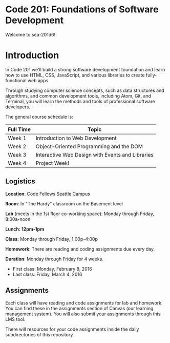 # Code 201: Foundations of Software Development

Welcome to sea-201d6!

# Introduction

In Code 201 we'll build a strong software development foundation and learn how to use HTML, CSS, JavaScript, and various libraries to create fully-functional web apps.

Through studying computer science concepts, such as data structures and algorithms, and common development tools, including Atom, Git, and Terminal, you will learn the methods and tools of professional software developers.

The general course schedule is:

Full Time  | Topic
-----------|-----------------------------
Week 1     | Introduction to Web Development
Week 2     | Object-Oriented Programming and the DOM
Week 3     | Interactive Web Design with Events and Libraries
Week 4     | Project Week!

## Logistics
**Location**: Code Fellows Seattle Campus

**Room**: In "The Hardy" classroom on the Basement level

**Lab** (meets in the 1st floor co-working space): Monday through Friday, 8:00a-noon

**Lunch: 12pm-1pm**

**Class**: Monday through Friday, 1:00p-4:00p

**Homework**: There are reading and coding assignments due every day.

**Duration**: Monday through Friday for 4 weeks.
* First class: Monday, February 8, 2016
* Last class: Friday, March 4, 2016

## Assignments

Each class will have reading and code assignments for lab and homework. You can find these in the assignments section of Canvas (our learning management system). You will also submit your assignments through this LMS tool.

There will resources for your code assignments inside the daily subdirectories of this repository.
